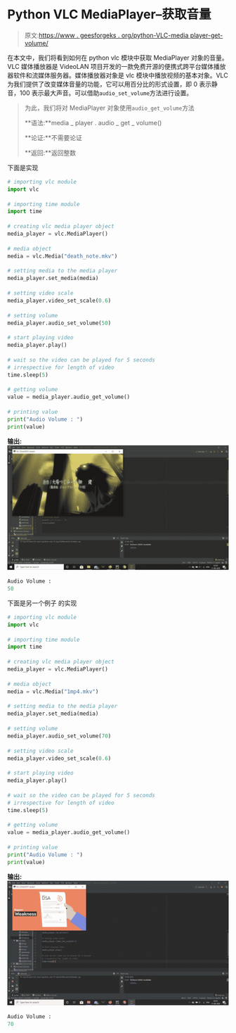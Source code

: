 # Python VLC MediaPlayer–获取音量

> 原文:[https://www . geesforgeks . org/python-VLC-media player-get-volume/](https://www.geeksforgeeks.org/python-vlc-mediaplayer-getting-volume/)

在本文中，我们将看到如何在 python vlc 模块中获取 MediaPlayer 对象的音量。VLC 媒体播放器是 VideoLAN 项目开发的一款免费开源的便携式跨平台媒体播放器软件和流媒体服务器。媒体播放器对象是 vlc 模块中播放视频的基本对象。VLC 为我们提供了改变媒体音量的功能，它可以用百分比的形式设置，即 0 表示静音，100 表示最大声音。可以借助`audio_set_volume`方法进行设置。

> 为此，我们将对 MediaPlayer 对象使用`audio_get_volume`方法
> 
> **语法:**media _ player . audio _ get _ volume()
> 
> **论证:**不需要论证
> 
> **返回:**返回整数

下面是实现

```py
# importing vlc module
import vlc

# importing time module
import time

# creating vlc media player object
media_player = vlc.MediaPlayer()

# media object
media = vlc.Media("death_note.mkv")

# setting media to the media player
media_player.set_media(media)

# setting video scale
media_player.video_set_scale(0.6)

# setting volume
media_player.audio_set_volume(50)

# start playing video
media_player.play()

# wait so the video can be played for 5 seconds
# irrespective for length of video
time.sleep(5)

# getting volume
value = media_player.audio_get_volume()

# printing value
print("Audio Volume : ")
print(value)
```

**输出:**
![](img/19176fb5a1c679e002bbe99bd5b48532.png)

```py
Audio Volume : 
50

```

下面是另一个例子
的实现

```py
# importing vlc module
import vlc

# importing time module
import time

# creating vlc media player object
media_player = vlc.MediaPlayer()

# media object
media = vlc.Media("1mp4.mkv")

# setting media to the media player
media_player.set_media(media)

# setting volume
media_player.audio_set_volume(70)

# setting video scale
media_player.video_set_scale(0.6)

# start playing video
media_player.play()

# wait so the video can be played for 5 seconds
# irrespective for length of video
time.sleep(5)

# getting volume
value = media_player.audio_get_volume()

# printing value
print("Audio Volume : ")
print(value)
```

**输出:**
![](img/5390004d24c75ca965ba2daf456c2851.png)

```py
Audio Volume : 
70

```